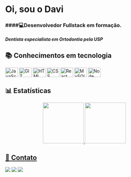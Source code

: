 # Oi, sou o Davi
  
<h3><p>####💻<strong>Desenvolvedor Fullstack em formação.</strong></p></h3>
<p><h5>Dentista especialista em Ortodontia pela USP</h5></p>

## 📚 Conhecimentos em tecnologia
<div>
  <img align="center" alt="JavaScript" height="30" width="40" src="">
  <img align="center" alt="GIT" height="30" width="40" src="">
  <img align="center" alt="HTML" height="30" width="40" src="">
  <img align="center" alt="CSS" height="30" width="40" src="">
  <img align="center" alt="React" height="30" width="40" src="">
  <img align="center" alt="MySQL" height="30" width="40" src="">
  <img align="center" alt="Node" height="30" width="40" src="">
</div>
        
## 📊 Estatísticas 
 
<div align="center">
  <a href="https://github.com/davi38">
  <img height="130em" src="https://github-readme-stats.vercel.app/api?username=davi38&show_icons=true&theme=aura&include_all_commits=true&count_private=true"/>
  <img height="130em" src="https://github-readme-stats.vercel.app/api/top-langs/?username=davi38&layout=compact&langs_count=7&theme=aura"/>
</div>
 

## 📱 Contato  
<div>
  <a href= "https://www.linkedin.com/in/davialvesoliveira" target="_blank"><img src="https://img.shields.io/badge/-LinkedIn-%230077B5?style=for-the-badge&logo=linkedin&logoColor=white" target="_blank"></a> 
  <a href = "https://twitter.com/DaviAlvesOli"><img src="https://img.shields.io/badge/twitter-0054F7?style=for-the-badge&logo=twiter&logoColor=white" target="_blank"></a>
 <!-- <a href= "https://instagram.com/#" target="_blank"><img src="https://img.shields.io/badge/-Instagram-%23E4405F?style=for-the-badge&logo=instagram&logoColor=white" target="_blank"></a>  -->
  <a href = "mailto:davi3alves@gmail.com"><img src="https://img.shields.io/badge/-Gmail-%23333?style=for-the-badge&logo=gmail&logoColor=white" target="_blank"></a>
</div>
